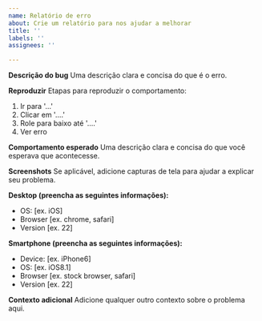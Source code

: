 ```yaml
---
name: Relatório de erro
about: Crie um relatório para nos ajudar a melhorar
title: ''
labels: ''
assignees: ''

---
```


**Descrição do bug**
Uma descrição clara e concisa do que é o erro.

**Reproduzir**
Etapas para reproduzir o comportamento:
1. Ir para '...'
2. Clicar em '....'
3. Role para baixo até '....'
4. Ver erro

**Comportamento esperado**
Uma descrição clara e concisa do que você esperava que acontecesse.

**Screenshots**
Se aplicável, adicione capturas de tela para ajudar a explicar seu problema.

**Desktop (preencha as seguintes informações):**
 - OS: [ex. iOS]
 - Browser [ex. chrome, safari]
 - Version [ex. 22]

**Smartphone (preencha as seguintes informações):**
 - Device: [ex. iPhone6]
 - OS: [ex. iOS8.1]
 - Browser [ex. stock browser, safari]
 - Version [ex. 22]

**Contexto adicional**
Adicione qualquer outro contexto sobre o problema aqui.
